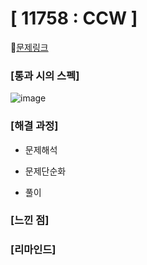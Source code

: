 #  **[ 11758 : CCW ]**




🔗[문제링크](https://www.acmicpc.net/problem/11758)


###  **[통과 시의 스펙]**
![image](https://github.com/user-attachments/assets/7a7fbf91-e365-4af8-a2f3-5070b5e67891)


### **[해결 과정]**

- 문제해석


- 문제단순화



- 풀이 



### **[느낀 점]**



###  **[리마인드]** 
